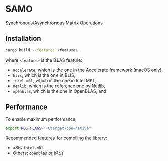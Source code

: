 # SAMO
Synchronous/Asynchronous Matrix Operations

## Installation

```bash
cargo build --features <feature>
```

where `<feature>` is the BLAS feature:
* `accelerate`, which is the one in the Accelerate framework (macOS only),
* `blis`, which is the one in BLIS,
* `intel-mkl`, which is the one in Intel MKL,
* `netlib`, which is the reference one by Netlib,
* `openblas`, which is the one in OpenBLAS, and

## Performance

To enable maximum performance,

```bash
export RUSTFLAGS="-Ctarget-cpu=native"
```

Recommended features for compiling the library:
* x86: `intel-mkl`
* Others: `openblas` or `blis`

